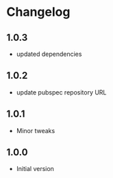 # Changelog

## 1.0.3
- updated dependencies

## 1.0.2
- update pubspec repository URL


## 1.0.1
- Minor tweaks

## 1.0.0
- Initial version

